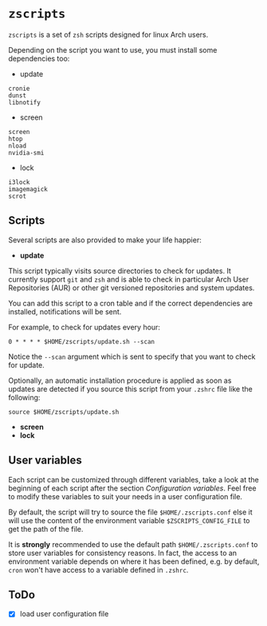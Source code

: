 # `zscripts`

`zscripts` is a set of `zsh` scripts designed for linux Arch users.

Depending on the script you want to use, you must install some dependencies too:
- update
```
cronie
dunst
libnotify
```

- screen
```
screen
htop
nload
nvidia-smi
```

- lock
```
i3lock
imagemagick
scrot
```

Scripts
-------
Several scripts are also provided to make your life happier:

- **update**

This script typically visits source directories to check for updates. It currently support `git` and `zsh`
and is able to check in particular Arch User Repositories (AUR) or other git versioned repositories and
system updates.

You can add this script to a cron table and if the correct dependencies are installed, notifications
will be sent.

For example, to check for updates every hour:

`0 * * * * $HOME/zscripts/update.sh --scan`

Notice the `--scan` argument which is sent to specify that you want to check for update.

Optionally, an automatic installation procedure is applied as soon as updates are detected
if you source this script from your `.zshrc` file like the following:

`source $HOME/zscripts/update.sh`

- **screen**
- **lock**

User variables
--------------

Each script can be customized through different variables, take a look at the beginning of each script
after the section *Configuration variables*. Feel free to modify these variables to suit your needs
in a user configuration file.

By default, the script will try to source the file `$HOME/.zscripts.conf` else it will use the content
of the environment variable `$ZSCRIPTS_CONFIG_FILE` to get the path of the file.

It is **strongly** recommended to use the default path `$HOME/.zscripts.conf` to store user variables
for consistency reasons. In fact, the access to an environment variable depends on where it has been
defined, e.g. by default, `cron` won't have access to a variable defined in `.zshrc`.

ToDo
----
- [x] load user configuration file


